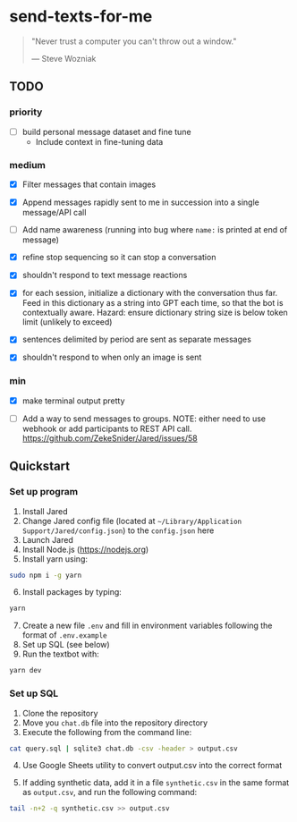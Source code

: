 # send-texts-for-me

> "Never trust a computer you can't throw out a window."
>
> — Steve Wozniak

## TODO

### priority

- [ ] build personal message dataset and fine tune
	* Include context in fine-tuning data

### medium

- [x] Filter messages that contain images

- [x] Append messages rapidly sent to me in succession into a single message/API call

- [ ] Add name awareness (running into bug where `name:` is printed at end of message)

- [x] refine stop sequencing so it can stop a conversation

- [x] shouldn't respond to text message reactions

- [x] for each session, initialize a dictionary with the conversation thus far. Feed in this dictionary as a string into GPT each time, so that the bot is contextually aware. Hazard: ensure dictionary string size is below token limit (unlikely to exceed)

- [x] sentences delimited by period are sent as separate messages

- [x] shouldn't respond to when only an image is sent

### min

- [x] make terminal output pretty

- [ ] Add a way to send messages to groups. NOTE: either need to use webhook or add participants to REST API call. <https://github.com/ZekeSnider/Jared/issues/58>

## Quickstart

### Set up program

1. Install Jared
2. Change Jared config file (located at `~/Library/Application Support/Jared/config.json`) to the `config.json` here
3. Launch Jared
4. Install Node.js (https://nodejs.org)
5. Install yarn using:

```bash
sudo npm i -g yarn
```

6. Install packages by typing:

```bash
yarn
```

7. Create a new file `.env` and fill in environment variables following the format of `.env.example`
8. Set up SQL (see below)
9. Run the textbot with:

```bash
yarn dev
```

### Set up SQL

1. Clone the repository
2. Move you `chat.db` file into the repository directory
3. Execute the following from the command line:

```bash
cat query.sql | sqlite3 chat.db -csv -header > output.csv
```

4. Use Google Sheets utility to convert output.csv into the correct format

5. If adding synthetic data, add it in a file `synthetic.csv` in the same format as `output.csv`, and run the following command:

```bash
tail -n+2 -q synthetic.csv >> output.csv
```
